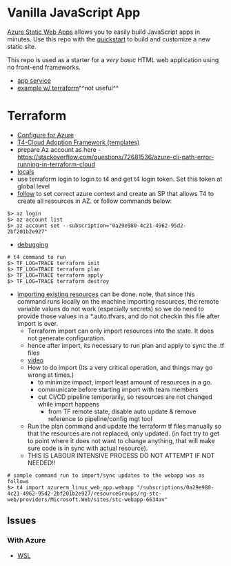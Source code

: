 # Vanilla JavaScript App


[Azure Static Web Apps](https://docs.microsoft.com/azure/static-web-apps/overview) allows you to easily build JavaScript apps in minutes. Use this repo with the [quickstart](https://docs.microsoft.com/azure/static-web-apps/getting-started?tabs=vanilla-javascript) to build and customize a new static site.

This repo is used as a starter for a _very basic_ HTML web application using no front-end frameworks.
 - [app service](https://www.cloudiqtech.com/deploy-a-web-app-in-azure-app-service-using-terraform/ )
 - [example w/ terraform](https://medium.com/bb-tutorials-and-thoughts/how-to-create-a-static-website-on-azure-with-terraform-9971e55e2884 )^^not useful^^


 # Terraform
 - [Configure for Azure](https://registry.terraform.io/providers/hashicorp/azurerm/2.35.0/docs/guides/service_principal_client_secret#configuring-the-service-principal-in-terraform )
 - [T4-Cloud Adoption Framework (templates)](https://github.com/aztfmod/terraform-azurerm-caf )
 - prepare Az account as here - https://stackoverflow.com/questions/72681536/azure-cli-path-error-running-in-terraform-cloud
- [locals](https://spacelift.io/blog/terraform-locals )
 - use terraform login to login to t4 and get t4 login token. Set this token at global level
 - [follow](https://registry.terraform.io/providers/hashicorp/azurerm/latest/docs/guides/service_principal_client_secret#creating-a-service-principal-using-the-azure-cli ) to set correct azure context and create an SP that allows T4 to create all 
 resources in AZ. or follow commands below:
 ```shell
 $> az login
 $> az account list
 $> az account set --subscription="0a29e980-4c21-4962-95d2-2bf201b2e927"
 ```
    
- [debugging](https://www.jorgebernhardt.com/terraform-troubleshooting-logging/ )

```shell
# t4 command to run
$> TF_LOG=TRACE terraform init
$> TF_LOG=TRACE terraform plan
$> TF_LOG=TRACE terraform apply
$> TF_LOG=TRACE terraform destroy

```

- [importing existing resources](https://marcelzehner.ch/2020/07/04/how-to-bring-existing-azure-resources-under-terraform-management/ ) can be done.
    note, that since this command runs locally on the machine importing resources, the remote variable values do not work (especially secrets)
    so we do need to provide those values in a *.auto.tfvars, and do not checkin this file after import is over.
    - Terraform import can only import resources into the state. It does not generate configuration.
    - hence after import, its necessary to run plan and apply to sync the .tf files
    - [video](https://www.youtube.com/watch?v=VNBi-HhVX_Q )
    - How to do import (Its a very critical operation, and things may go wrong at times.)
        - to minimize impact, import least amount of resources in a go.
        - communicate before starting import with team members
        - cut CI/CD pipeline temporarily, so resources are not changed while import happens
            -  from TF remote state, disable auto update & remove reference to pipeline/config mgt tool
    - Run the plan command and update the terraform tf files manually so that the resources are not replaced, only updated. (in fact try to get to point where it does not want to change anything, that will make sure code is in sync with actual resource).
    - THIS IS LABOUR INTENSIVE PROCESS DO NOT ATTEMPT IF NOT NEEDED!!
    
```shell
# sample command run to import/sync updates to the webapp was as follows 
$> t4 import azurerm_linux_web_app.webapp "/subscriptions/0a29e980-4c21-4962-95d2-2bf201b2e927/resourceGroups/rg-stc-web/providers/Microsoft.Web/sites/stc-webapp-6634av"
```

## Issues ##
### With Azure ###
- [WSL](https://github.com/microsoft/WSL/issues/8022 )